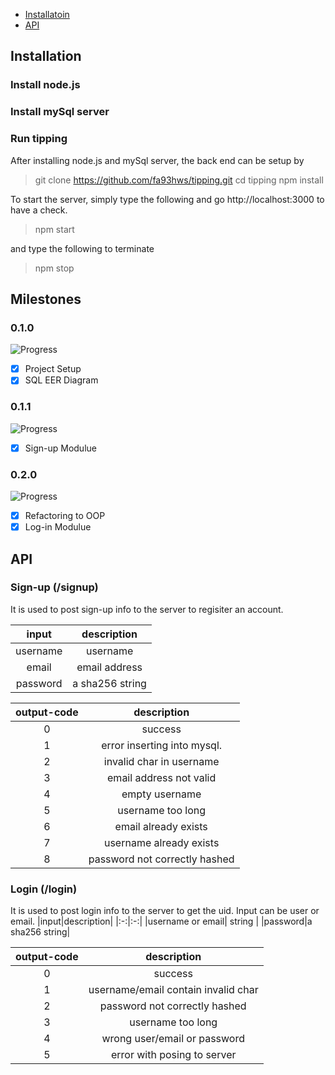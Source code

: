 - [Installatoin](#Installatoin)
- [API](#API)

## Installation
### Install node.js
### Install mySql server
### Run tipping
After installing node.js and mySql server, the back end can be setup by

> git clone https://github.com/fa93hws/tipping.git
> cd tipping
> npm install

To start the server, simply type the following and go http://localhost:3000 to have a check.
> npm start

and type the following to terminate
> npm stop

## Milestones
### 0.1.0
![Progress](http://progressed.io/bar/100)
- [x] Project Setup
- [x] SQL EER Diagram

### 0.1.1
![Progress](http://progressed.io/bar/100)
- [x] Sign-up Modulue

### 0.2.0
![Progress](http://progressed.io/bar/100)
- [x] Refactoring to OOP
- [x] Log-in Modulue

## API
### Sign-up (/signup)
It is used to post sign-up info to the server to regisiter an account.

|input|description|
|:-:|:-:|
|username| username|
|email|email address|
|password|a sha256 string|

|output-code|description|
|:-:|:-:|
|0|success|
|1|error inserting into mysql.| 
|2|invalid char in username|
|3| email address not valid|
|4| empty username|
|5| username too long|
|6| email already exists|
|7| username already exists|
|8| password not correctly hashed|

### Login (/login)
It is used to post login info to the server to get the uid. Input can be user or email.
|input|description|
|:-:|:-:|
|username or email| string |
|password|a sha256 string|

|output-code|description|
|:-:|:-:|
|0| success|
|1| username/email contain invalid char| 
|2| password not correctly hashed|
|3| username too long|
|4| wrong user/email or password|
|5| error with posing to server|






